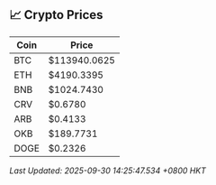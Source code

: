 ## 📈 Crypto Prices

| Coin | Price |
| ---- | ----- |
| BTC | $113940.0625 |
| ETH | $4190.3395 |
| BNB | $1024.7430 |
| CRV | $0.6780 |
| ARB | $0.4133 |
| OKB | $189.7731 |
| DOGE | $0.2326 |

_Last Updated: 2025-09-30 14:25:47.534 +0800 HKT_